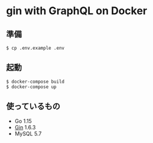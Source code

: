 # gin with GraphQL on Docker

## 準備
```
$ cp .env.example .env
```

## 起動
```
$ docker-compose build
$ docker-compose up
```

## 使っているもの
- Go 1.15
- [Gin](https://github.com/gin-gonic/gin) 1.6.3
- MySQL 5.7
